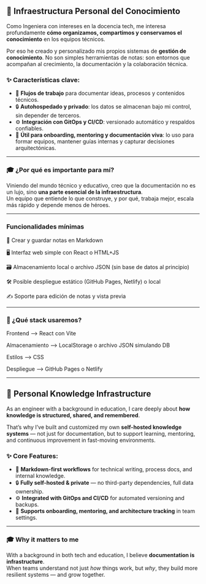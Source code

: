 ## 🧠 Infraestructura Personal del Conocimiento

Como Ingeniera con intereses en la docencia tech, me interesa profundamente **cómo organizamos, compartimos y conservamos el conocimiento** en los equipos técnicos.

Por eso he creado y personalizado mis propios sistemas de **gestión de conocimiento**. No son simples herramientas de notas: son entornos que acompañan al crecimiento, la documentación y la colaboración técnica.

### ✨ Características clave:

- 📝 **Flujos de trabajo** para documentar ideas, procesos y contenidos técnicos.
- 🔒 **Autohospedado y privado**: los datos se almacenan bajo mi control, sin depender de terceros.
- ⚙️ **Integración con GitOps y CI/CD**: versionado automático y respaldos confiables.
- 👥 **Útil para onboarding, mentoring y documentación viva**: lo uso para formar equipos, mantener guías internas y capturar decisiones arquitectónicas.

---

### 🎓 ¿Por qué es importante para mí?

Viniendo del mundo técnico y educativo, creo que la documentación no es un lujo, sino **una parte esencial de la infraestructura**.  
Un equipo que entiende lo que construye, y por qué, trabaja mejor, escala más rápido y depende menos de héroes.

---


### Funcionalidades mínimas 

📒 Crear y guardar notas en Markdown

🖥️ Interfaz web simple con React o HTML+JS

🗃️ Almacenamiento local o archivo JSON (sin base de datos al principio)

🛠️ Posible despliegue estático (GitHub Pages, Netlify) o local

✍️ Soporte para edición de notas y vista previa

---

### 🔧 ¿Qué stack usaremos?

Frontend --> React con Vite

Almacenamiento --> LocalStorage o archivo JSON simulando DB

Estilos --> CSS

Despliegue --> GitHub Pages o Netlify

---

## 🧠 Personal Knowledge Infrastructure

As an engineer with a background in education, I care deeply about **how knowledge is structured, shared, and remembered**.

That’s why I’ve built and customized my own **self-hosted knowledge systems** — not just for documentation, but to support learning, mentoring, and continuous improvement in fast-moving environments.

### ✨ Core Features:

- 📝 **Markdown-first workflows** for technical writing, process docs, and internal knowledge.
- 🔒 **Fully self-hosted & private** — no third-party dependencies, full data ownership.
- ⚙️ **Integrated with GitOps and CI/CD** for automated versioning and backups.
- 👥 **Supports onboarding, mentoring, and architecture tracking** in team settings.

---

### 🎓 Why it matters to me

With a background in both tech and education, I believe **documentation is infrastructure**.  
When teams understand not just *how* things work, but *why*, they build more resilient systems — and grow together.

